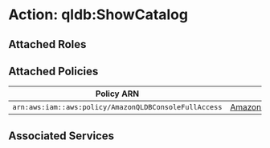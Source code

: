 # Action: qldb:ShowCatalog

## Attached Roles

## Attached Policies

| Policy ARN | Policy Name |
|------------|-------------|
| `arn:aws:iam::aws:policy/AmazonQLDBConsoleFullAccess` | [AmazonQLDBConsoleFullAccess](../policies.md#amazonqldbconsolefullaccess) |

## Associated Services

